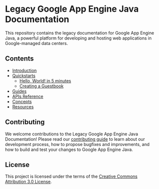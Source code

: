 # Legacy Google App Engine Java Documentation

This repository contains the legacy documentation for Google App Engine Java, a powerful platform for developing and hosting web applications in Google-managed data centers.

## Contents

- [Introduction](./topics/Introduction.md)
- [Quickstarts](./topics/Quickstarts.md)
  - [Hello, World! in 5 minutes](./topics/Hello--World!-in-5-minutes.md)
  - [Creating a Guestbook](./topics/Creating-a-Guestbook.md)
- [Guides](./topics/Guides.md)
- [APIs Reference](./topics/APIs-Reference.md)
- [Concepts](./topics/Concepts.md)
- [Resources](./topics/Resources.md)

## Contributing

We welcome contributions to the Legacy Google App Engine Java Documentation! Please read our [contributing guide](CONTRIBUTING.md) to learn about our development process, how to propose bugfixes and improvements, and how to build and test your changes to Google App Engine Java.

## License

This project is licensed under the terms of the [Creative Commons Attribution 3.0 License](LICENSE.md).